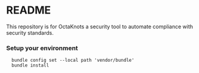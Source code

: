 # README #

This repository is for OctaKnots a security tool to automate compliance with security standards.

### Setup your environment ###
      bundle config set --local path 'vendor/bundle'
      bundle install

